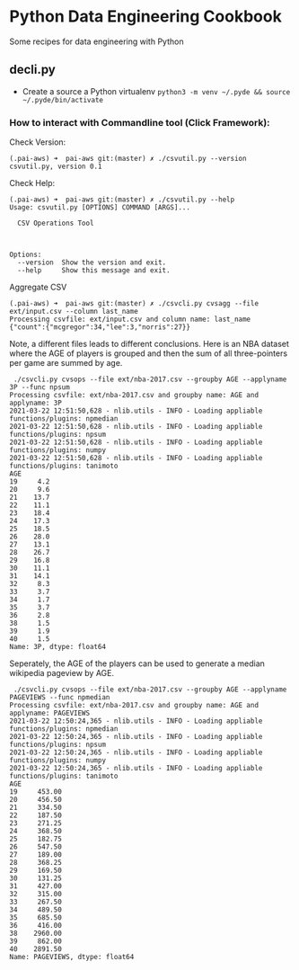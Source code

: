 # Python Data Engineering Cookbook
Some recipes for data engineering with Python

## decli.py

* Create a source a Python virtualenv 
```python3 -m venv ~/.pyde && source ~/.pyde/bin/activate```


### How to interact with Commandline tool (Click Framework):


Check Version:

```
(.pai-aws) ➜  pai-aws git:(master) ✗ ./csvutil.py --version
csvutil.py, version 0.1
```

Check Help:

```
(.pai-aws) ➜  pai-aws git:(master) ✗ ./csvutil.py --help   
Usage: csvutil.py [OPTIONS] COMMAND [ARGS]...

  CSV Operations Tool



Options:
  --version  Show the version and exit.
  --help     Show this message and exit.
```

Aggregate CSV

```
(.pai-aws) ➜  pai-aws git:(master) ✗ ./csvcli.py cvsagg --file ext/input.csv --column last_name
Processing csvfile: ext/input.csv and column name: last_name
{"count":{"mcgregor":34,"lee":3,"norris":27}}
```

Note, a different files leads to different conclusions.  Here is an NBA dataset where the AGE of players is grouped and then the sum of all three-pointers per game are summed by age.

```
 ./csvcli.py cvsops --file ext/nba-2017.csv --groupby AGE --applyname 3P --func npsum   
Processing csvfile: ext/nba-2017.csv and groupby name: AGE and applyname: 3P
2021-03-22 12:51:50,628 - nlib.utils - INFO - Loading appliable functions/plugins: npmedian
2021-03-22 12:51:50,628 - nlib.utils - INFO - Loading appliable functions/plugins: npsum
2021-03-22 12:51:50,628 - nlib.utils - INFO - Loading appliable functions/plugins: numpy
2021-03-22 12:51:50,628 - nlib.utils - INFO - Loading appliable functions/plugins: tanimoto
AGE
19     4.2
20     9.6
21    13.7
22    11.1
23    18.4
24    17.3
25    18.5
26    28.0
27    13.1
28    26.7
29    16.8
30    11.1
31    14.1
32     8.3
33     3.7
34     1.7
35     3.7
36     2.8
38     1.5
39     1.9
40     1.5
Name: 3P, dtype: float64
```

Seperately, the AGE of the players can be used to generate a median wikipedia pageview by AGE.

```
 ./csvcli.py cvsops --file ext/nba-2017.csv --groupby AGE --applyname PAGEVIEWS --func npmedian 
Processing csvfile: ext/nba-2017.csv and groupby name: AGE and applyname: PAGEVIEWS
2021-03-22 12:50:24,365 - nlib.utils - INFO - Loading appliable functions/plugins: npmedian
2021-03-22 12:50:24,365 - nlib.utils - INFO - Loading appliable functions/plugins: npsum
2021-03-22 12:50:24,365 - nlib.utils - INFO - Loading appliable functions/plugins: numpy
2021-03-22 12:50:24,365 - nlib.utils - INFO - Loading appliable functions/plugins: tanimoto
AGE
19     453.00
20     456.50
21     334.50
22     187.50
23     271.25
24     368.50
25     182.75
26     547.50
27     189.00
28     368.25
29     169.50
30     131.25
31     427.00
32     315.00
33     267.50
34     489.50
35     685.50
36     416.00
38    2960.00
39     862.00
40    2891.50
Name: PAGEVIEWS, dtype: float64
```
